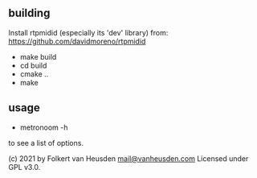building
--------
Install rtpmidid (especially its 'dev' library) from:
https://github.com/davidmoreno/rtpmidid

* make build
* cd build
* cmake ..
* make


usage
-----
* metronoom -h

to see a list of options.


(c) 2021 by Folkert van Heusden <mail@vanheusden.com>
Licensed under GPL v3.0.
